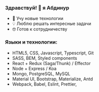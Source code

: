 ### Здравствуй! 👋 я Абдинур

- 🌱 Учу новые технологии
- 💡 Люблю решать интересные задачи
- 🤓 Готов к сотрудничеству



### Языки и технологии:

- HTML5, CSS, Javascript, Typescript, Git
- SASS, BEM, Styled components
- React + Redux (Saga/Thunk) / Effector
- Node + Express / Koa
- Mongo, PostgreSQL, MySQL
- Material UI, Bootstrap, Materialize, Antd
- Webpack, Babel, Eslint, Prettier, 
